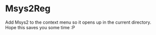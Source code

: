 # Msys2Reg
Add Msys2 to the context menu so it opens up in the current directory. Hope this saves you some time :P 
